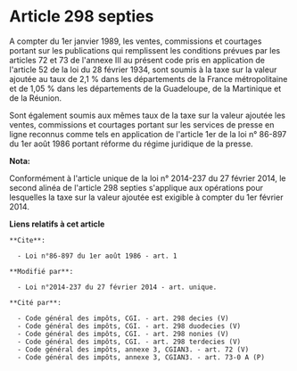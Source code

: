 # Article 298 septies

A compter du 1er janvier 1989, les ventes, commissions et courtages portant sur les publications qui remplissent les
conditions prévues par les articles 72 et 73 de l'annexe III au présent code pris en application de l'article 52 de la loi du
28 février 1934, sont soumis à la taxe sur la valeur ajoutée au taux de 2,1 % dans les départements de la France
métropolitaine et de 1,05 % dans les départements de la Guadeloupe, de la Martinique et de la Réunion. 

Sont également soumis aux mêmes taux de la taxe sur la valeur ajoutée les ventes, commissions et courtages portant sur les
services de presse en ligne reconnus comme tels en application de l'article 1er de la loi n° 86-897 du 1er août 1986 portant
réforme du régime juridique de la presse.

**Nota:**

Conformément à l'article unique de la loi n° 2014-237 du 27 février 2014, le second alinéa de l'article 298 septies
s'applique aux opérations pour lesquelles la taxe sur la valeur ajoutée est exigible à compter du 1er février 2014.

**Liens relatifs à cet article**

	**Cite**:

	  - Loi n°86-897 du 1er août 1986 - art. 1

	**Modifié par**:

	  - Loi n°2014-237 du 27 février 2014 - art. unique.

	**Cité par**:

	  - Code général des impôts, CGI. - art. 298 decies (V)
	  - Code général des impôts, CGI. - art. 298 duodecies (V)
	  - Code général des impôts, CGI. - art. 298 nonies (V)
	  - Code général des impôts, CGI. - art. 298 terdecies (V)
	  - Code général des impôts, annexe 3, CGIAN3. - art. 72 (V)
	  - Code général des impôts, annexe 3, CGIAN3. - art. 73-0 A (P)
